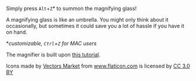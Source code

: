 Simply press `Alt`+`Z`* to summon the magnifying glass!

A magnifying glass is like an umbrella. You might only think about it occasionally, but sometimes it could save you a lot of hassle if you have it on hand.

**customizable, `Ctrl`+`Z` for MAC users*

The magnifier is built upon [this tutorial](http://thecodeplayer.com/walkthrough/magnifying-glass-for-images-using-jquery-and-css3).

Icons made by [Vectors Market](https://www.flaticon.com/authors/vectors-market) from www.flaticon.com is licensed by [CC 3.0 BY](http://creativecommons.org/licenses/by/3.0/)